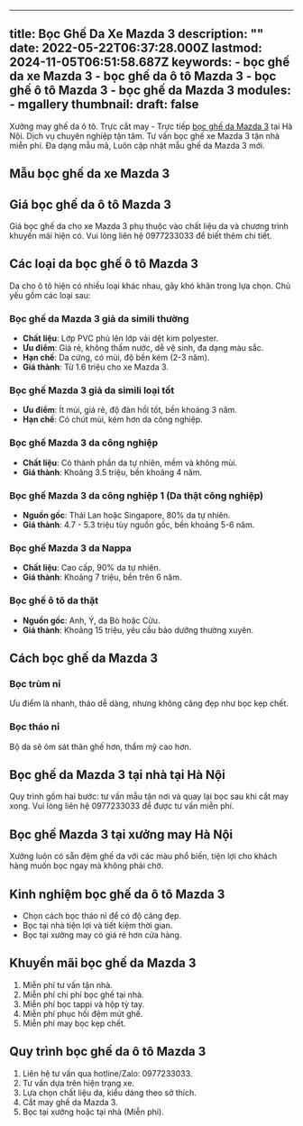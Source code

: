  ---
title: Bọc Ghế Da Xe Mazda 3
description: ""
date: 2022-05-22T06:37:28.000Z
lastmod: 2024-11-05T06:51:58.687Z
keywords:
    - bọc ghế da xe Mazda 3
    - bọc ghế da ô tô Mazda 3
    - bọc ghế ô tô Mazda 3
    - bọc ghế da Mazda 3
modules:
    - mgallery
thumbnail: 
draft: false
---
Xưởng may ghế da ô tô. Trực cắt may - Trực tiếp [bọc ghế da Mazda 3](https://bocgheoto.vn/mazda/boc-ghe-da-xe-mazda-3.html) tại Hà Nội. Dịch vụ chuyên nghiệp tận tâm. Tư vấn bọc ghế xe Mazda 3 tận nhà miễn phí. Đa dạng mẫu mã, Luôn cập nhật mẫu ghế da Mazda 3 mới.

## Mẫu bọc ghế da xe Mazda 3

## Giá bọc ghế da ô tô Mazda 3
Giá bọc ghế da cho xe Mazda 3 phụ thuộc vào chất liệu da và chương trình khuyến mãi hiện có. Vui lòng liên hệ 0977233033 để biết thêm chi tiết.

## Các loại da bọc ghế ô tô Mazda 3
Da cho ô tô hiện có nhiều loại khác nhau, gây khó khăn trong lựa chọn. Chủ yếu gồm các loại sau:

### Bọc ghế da Mazda 3 giả da simili thường
- **Chất liệu**: Lớp PVC phủ lên lớp vải dệt kim polyester.
- **Ưu điểm**: Giá rẻ, không thấm nước, dễ vệ sinh, đa dạng màu sắc.
- **Hạn chế**: Da cứng, có mùi, độ bền kém (2-3 năm).
- **Giá thành**: Từ 1.6 triệu cho xe Mazda 3.

### Bọc ghế Mazda 3 giả da simili loại tốt
- **Ưu điểm**: Ít mùi, giá rẻ, độ đàn hồi tốt, bền khoảng 3 năm.
- **Hạn chế**: Có chút mùi, kém hơn da công nghiệp.

### Bọc ghế Mazda 3 da công nghiệp
- **Chất liệu**: Có thành phần da tự nhiên, mềm và không mùi.
- **Giá thành**: Khoảng 3.5 triệu, bền khoảng 4 năm.

### Bọc ghế Mazda 3 da công nghiệp 1 (Da thật công nghiệp)
- **Nguồn gốc**: Thái Lan hoặc Singapore, 80% da tự nhiên.
- **Giá thành**: 4.7 - 5.3 triệu tùy nguồn gốc, bền khoảng 5-6 năm.

### Bọc ghế Mazda 3 da Nappa
- **Chất liệu**: Cao cấp, 90% da tự nhiên.
- **Giá thành**: Khoảng 7 triệu, bền trên 6 năm.

### Bọc ghế ô tô da thật
- **Nguồn gốc**: Anh, Ý, da Bò hoặc Cừu.
- **Giá thành**: Khoảng 15 triệu, yêu cầu bảo dưỡng thường xuyên.

## Cách bọc ghế da Mazda 3

### Bọc trùm nỉ
Ưu điểm là nhanh, tháo dễ dàng, nhưng không căng đẹp như bọc kẹp chết.

### Bọc tháo nỉ
Bộ da sẽ ôm sát thân ghế hơn, thẩm mỹ cao hơn.

## Bọc ghế da Mazda 3 tại nhà tại Hà Nội
Quy trình gồm hai bước: tư vấn mẫu tận nơi và quay lại bọc sau khi cắt may xong. Vui lòng liên hệ 0977233033 để được tư vấn miễn phí.

## Bọc ghế Mazda 3 tại xưởng may Hà Nội
Xưởng luôn có sẵn đệm ghế da với các màu phổ biến, tiện lợi cho khách hàng muốn bọc ngay mà không phải chờ.

## Kinh nghiệm bọc ghế da ô tô Mazda 3
- Chọn cách bọc tháo nỉ để có độ căng đẹp.
- Bọc tại nhà tiện lợi và tiết kiệm thời gian.
- Bọc tại xưởng may có giá rẻ hơn cửa hàng.

## Khuyến mãi bọc ghế da Mazda 3
1. Miễn phí tư vấn tận nhà.
2. Miễn phí chi phí bọc ghế tại nhà.
3. Miễn phí bọc tappi và hộp tỳ tay.
4. Miễn phí phục hồi đệm mút ghế.
5. Miễn phí may bọc kẹp chết.

## Quy trình bọc ghế da ô tô Mazda 3
1. Liên hệ tư vấn qua hotline/Zalo: 0977233033.
2. Tư vấn dựa trên hiện trạng xe.
3. Lựa chọn chất liệu da, kiểu dáng theo sở thích.
4. Cắt may ghế da Mazda 3.
5. Bọc tại xưởng hoặc tại nhà (Miễn phí).
 